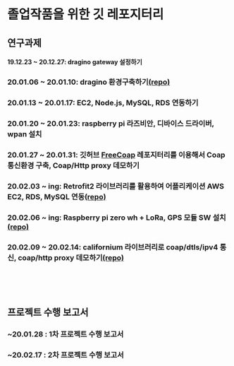 졸업작품을 위한 깃 레포지터리
====================================

연구과제
-----------------

#### 19.12.23 ~ 20.12.27: dragino gateway 설정하기
### 20.01.06 ~ 20.01.10: dragino 환경구축하기[(repo)](https://github.com/PARKINHYO/dragino-environment)
### 20.01.13 ~ 20.01.17: EC2, Node.js, MySQL, RDS 연동하기
### 20.01.20 ~ 20.01.23: raspberry pi 라즈비안, 디바이스 드라이버, wpan 설치
### 20.01.27 ~ 20.01.31: 깃허브 [FreeCoap](https://github.com/keith-cullen/FreeCoAP) 레포지터리를 이용해서 Coap 통신환경 구축, Coap/Http proxy 데모하기
### 20.02.03 ~ ing: Retrofit2 라이브러리를 활용하여 어플리케이션 AWS EC2, RDS, MySQL 연동[(repo)](https://github.com/Hanseunghoon/Retrofit_Example)
### 20.02.06 ~ ing: Raspberry pi zero wh + LoRa, GPS 모듈 SW 설치[(repo)](https://github.com/Hanseunghoon/pits)
### 20.02.09 ~ 20.02.14: californium 라이브러리로 coap/dtls/ipv4 통신, coap/http proxy 데모하기[(repo)](https://github.com/PARKINHYO/californiumEx)

<br><br><br>

프로젝트 수행 보고서
-----------------------------

### ~20.01.28 : 1차 프로젝트 수행 보고서
### ~20.02.17 : 2차 프로젝트 수행 보고서

